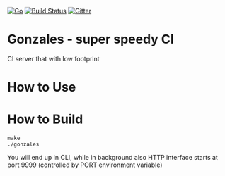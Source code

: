 <!---
[![Circle CI](https://circleci.com/gh/noroutine/gonzales.svg?style=svg)](https://circleci.com/gh/noroutine/gonzales)
[![wercker status](https://app.wercker.com/status/3f2898a9d294d61a7b7bae8b7ab04df0/s/master "wercker status")](https://app.wercker.com/project/bykey/3f2898a9d294d61a7b7bae8b7ab04df0) 
[![Build Status](https://drone.io/github.com/noroutine/gonzales/status.png)](https://drone.io/github.com/noroutine/gonzales/latest)
-->

[![Go](https://img.shields.io/badge/Go-1.6-blue.svg)](https://golang.org/) [![Build Status](https://travis-ci.org/noroutine/gonzales.svg?branch=master)](https://travis-ci.org/noroutine/gonzales) [![Gitter](https://badges.gitter.im/noroutine/gonzales.svg)](https://gitter.im/noroutine/gonzales?utm_source=badge&utm_medium=badge&utm_campaign=pr-badge)

Gonzales - super speedy CI
=====

CI server that with low footprint

How to Use
=====

How to Build
===

    make
    ./gonzales
    
You will end up in CLI, while in background also HTTP interface starts at port 9999 (controlled by PORT environment variable)
